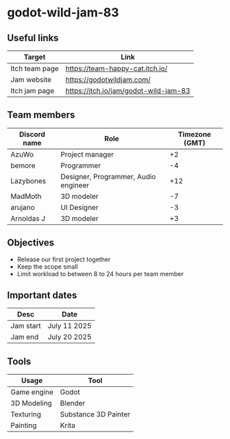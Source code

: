 # godot-wild-jam-83

## Useful links
| Target | Link |
| --- | --- |
| Itch team page | https://team-happy-cat.itch.io/ |
| Jam website | https://godotwildjam.com/ |
| Itch jam page | https://itch.io/jam/godot-wild-jam-83 |

## Team members
| Discord name | Role | Timezone (GMT) |
| --- | --- | --- |
| AzuWo | Project manager | +2 |
| bemore | Programmer | -4 |
| Lazybones | Designer, Programmer, Audio engineer | +12 |
| MadMoth | 3D modeler | -7 |
| arujano | UI Designer | -3 |
| Arnoldas J | 3D modeler | +3 |

## Objectives
- Release our first project together
- Keep the scope small
- Limit workload to between 8 to 24 hours per team member

## Important dates
| Desc | Date |
| --- | --- |
| Jam start | July 11 2025 |
| Jam end | July 20 2025 |

## Tools
| Usage | Tool |
| --- | --- |
| Game engine | Godot |
| 3D Modeling | Blender |
| Texturing | Substance 3D Painter |
| Painting | Krita |
